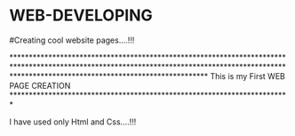 # WEB-DEVELOPING

#Creating cool website pages....!!!


************************************************************************************************************************************************************************************************* This is my First WEB PAGE CREATION ************************************************************************


I have used only Html and Css....!!!
